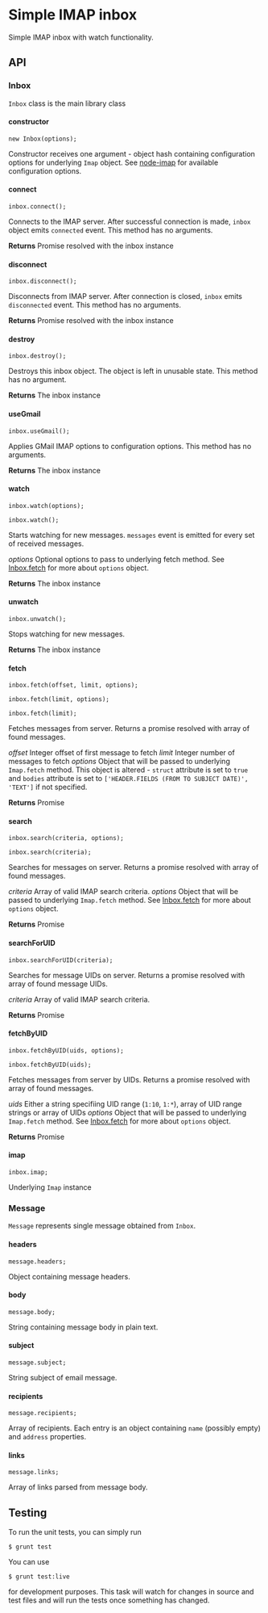 Simple IMAP inbox
=================

Simple IMAP inbox with watch functionality.

## API

### Inbox

`Inbox` class is the main library class

#### constructor

`new Inbox(options);`

Constructor receives one argument - object hash containing configuration options for underlying `Imap` object. See [node-imap](https://github.com/mscdex/node-imap "node-imap GitHub repo") for available configuration options.

#### connect

`inbox.connect();`

Connects to the IMAP server. After successful connection is made, `inbox` object emits `connected` event. This method has no arguments.

**Returns** Promise resolved with the inbox instance

#### disconnect

`inbox.disconnect();`

Disconnects from IMAP server. After connection is closed, `inbox` emits `disconnected` event. This method has no arguments.

**Returns** Promise resolved with the inbox instance

#### destroy

`inbox.destroy();`

Destroys this inbox object. The object is left in unusable state. This method has no argument.

**Returns** The inbox instance

#### useGmail

`inbox.useGmail();`

Applies GMail IMAP options to configuration options. This method has no arguments.

**Returns** The inbox instance

#### watch

`inbox.watch(options);`

`inbox.watch();`

Starts watching for new messages. `messages` event is emitted for every set of received messages.

*options* Optional options to pass to underlying fetch method. See [Inbox.fetch](#inbox.fetch) for more about `options` object.

**Returns** The inbox instance

#### unwatch

`inbox.unwatch();`

Stops watching for new messages.

**Returns** The inbox instance

#### <a name="inbox.fetch"></a>fetch

`inbox.fetch(offset, limit, options);`

`inbox.fetch(limit, options);`

`inbox.fetch(limit);`

Fetches messages from server. Returns a promise resolved with array of found messages.

*offset* Integer offset of first message to fetch
*limit* Integer number of messages to fetch
*options* Object that will be passed to underlying `Imap.fetch` method. This object is altered - `struct` attribute is set to `true` and `bodies` attribute is set to `['HEADER.FIELDS (FROM TO SUBJECT DATE)', 'TEXT']` if not specified.

**Returns** Promise

#### search

`inbox.search(criteria, options);`

`inbox.search(criteria);`

Searches for messages on server. Returns a promise resolved with array of found messages.

*criteria* Array of valid IMAP search criteria.
*options* Object that will be passed to underlying `Imap.fetch` method. See [Inbox.fetch](#inbox.fetch) for more about `options` object.

**Returns** Promise

#### searchForUID

`inbox.searchForUID(criteria);`

Searches for message UIDs on server. Returns a promise resolved with array of found message UIDs.

*criteria* Array of valid IMAP search criteria.

**Returns** Promise

#### fetchByUID

`inbox.fetchByUID(uids, options);`

`inbox.fetchByUID(uids);`

Fetches messages from server by UIDs. Returns a promise resolved with array of found messages.

*uids* Either a string specifiing UID range (`1:10`, `1:*`), array of UID range strings or array of UIDs
*options* Object that will be passed to underlying `Imap.fetch` method. See [Inbox.fetch](#inbox.fetch) for more about `options` object.

**Returns** Promise

#### imap

`inbox.imap;`

Underlying `Imap` instance

### Message

`Message` represents single message obtained from `Inbox`.

#### headers

`message.headers;`

Object containing message headers.

#### body

`message.body;`

String containing message body in plain text.

#### subject

`message.subject;`

String subject of email message.

#### recipients

`message.recipients;`

Array of recipients. Each entry is an object containing `name` (possibly empty) and `address` properties.

#### links

`message.links;`

Array of links parsed from message body.

## Testing

To run the unit tests, you can simply run
    
    $ grunt test

You can use

    $ grunt test:live

for development purposes. This task will watch for changes in source and test files
and will run the tests once something has changed.
